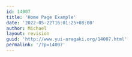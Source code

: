 ```yaml
---
id: 14007
title: 'Home Page Example'
date: '2022-05-22T16:01:25+08:00'
author: Michael
layout: revision
guid: 'http://www.yui-aragaki.org/14007.html'
permalink: '/?p=14007'
---
```


